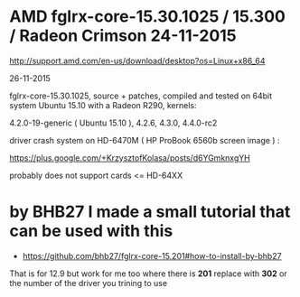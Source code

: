 AMD fglrx-core-15.30.1025 / 15.300 / Radeon Crimson 24-11-2015 
=================

http://support.amd.com/en-us/download/desktop?os=Linux+x86_64

26-11-2015

fglrx-core-15.30.1025, source + patches, compiled and tested on 64bit system Ubuntu 15.10 with a Radeon R290, kernels: 

4.2.0-19-generic ( Ubuntu 15.10 ),
4.2.6, 
4.3.0,
4.4.0-rc2

driver crash system on HD-6470M ( HP ProBook 6560b screen image ) :

https://plus.google.com/+KrzysztofKolasa/posts/d6YGmknxgYH

probably does not support cards <= HD-64XX


# by BHB27 I made a small tutorial that can be used with this
* https://github.com/bhb27/fglrx-core-15.201#how-to-install-by-bhb27

That is for 12.9 but work for me too where there is **201** replace with **302** or the number of the driver you trining to use
